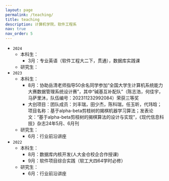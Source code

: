 ```yaml
---
layout: page
permalink: /teaching/
title: teaching
description: 计算机学院，软件工程系
nav: true
nav_order: 5
---
```

* `2024`
  * 本科生：
    * 3月：专业英语（软件工程大二下，贯通），数据库实践课
  * 研究生：
* `2023`
  * 本科生：
    * 8月：协助岳清老师指导50余名同学参加“全国大学生计算机系统能力大赛数据管理系统设计赛”，其中“碱基互补配队”（陈志浩，何佳宇，马萨里沐，队伍编号：202311232992084）荣获三等奖
    * 大创项目：团队成员：刘丰瑞，田少杰，陈科瑞，任玉昕，代玮晗；项目名称：基于alpha-beta剪枝树的揭棋机器学习算法；发表论文：“基于alpha-beta剪枝树的揭棋算法的设计与实现”，《现代信息科技》杂志24年5月、6月刊
  * 研究生：
    * 6月：行业前沿讲座
* `2022`
  * 本科生：
    * 8月：数据库内核开发(人大金仓校企合作授课)
    * 9月：软件项目综合实践（软工大四64学时必修）
  * 研究生：
    * 6月：行业前沿讲座
